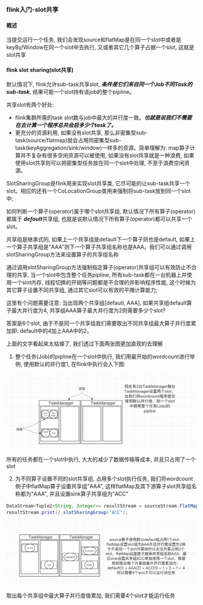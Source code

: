 ### flink入门-slot共享

#### 概述
当提交运行一个任务, 我们会发现source和flatMap是在同一个slot中或者是keyBy/Window在同一个slot中去执行, 又或者其它几个算子占据一个slot, 这就是slot共享

#### flink slot sharing(slot共享)
默认情况下, flink允许sub-task共享slot, ***条件是它们来自同一个Job不同Task的sub-task***, 结果可能一个slot持有该job的整个pipline。

共享slot有两个好处:
* flink集群所需的task slot数与job中最大的并行度一致。***也就是说我们不需要在去计算一个程序总共会启多少个task了。***
* 更充分的资源利用, 如果没有slot共享, 那么非密集型sub-task(source/flatmap)就会占用同密集型sub-task(keyAggregation/sink/window)一样多的资源。简单理解为: map算子计算并不复杂有很多空闲资源可以被使用, 如果没有slot共享就是一种浪费, 如果使用slot共享则可以把密集型任务放在同一个slot中处理, 不至于浪费空闲资源。


SlotSharingGroup是flink用来实现slot共享类, 它尽可能的让sub-task共享一个slot。相应的还有一个CoLocationGroup类用来强制将sub-task放到同一个slot中;

如何判断一个算子(operator)属于哪个slot共享组, 默认情况下所有算子(operator)都属于 ***default***共享组, 也就是说默认情况下所有算子(operator)都可以共享一个slot。

共享组是继承式的, 如果上一个共享组是default下一个算子则也是default, 如果上一个算子共享组是"AAA"则下一个算子共享组名称也是AAA。我们可以通过调用slotSharingGroup方法来设置算子的共享组名称

通过调用slotSharingGroup方法强制指定算子(operator)共享组可以有效防止不合理的共享, 当一个slot中包含整个任务pipline, 所有sub-task都在一台机器上并使用一个slot内存, 线程切换的开销等问题都是不合理的并影响程序性能, 这个时候为其它算子设置不同共享组, 通过其它slot可以有效的平摊计算能力;

这里有个问题需要注意: 当出现两个共享组[defautl, AAA], 如果共享组default算子最大并行度为4, 共享组AAA算子最大并行度为2则需要多少个slot? 

答案是6个slot, 由于不是同一个共享组我们需要取出不同共享组最大算子并行度累加即: default中的4加上AAA中的2。

上面的文字看起来太枯燥了, 我们透过下面两张图更加直观的去理解

1. 整个任务(Job)的pipline在一个slot中执行, 我们用最开始的wordcount进行举例, 使用默认的并行度1, 在flink中执行会入下图:

![一个slot包含整个pipline](https://github.com/basebase/document/blob/master/flink/image/slot%E5%85%B1%E4%BA%AB%E7%BB%84/%E4%B8%80%E4%B8%AAslot%E5%8C%85%E5%90%AB%E6%95%B4%E4%B8%AApipline.png?raw=true)

所有的任务都在一个slot中执行, 大大的减少了数据传输等成本, 并且只占用了一个slot

2. 为不同算子设置不同的slot共享组, 占用多个slot执行任务, 我们将wordcount例子中flatMap算子设置共享组"AAA", 这样flatMap及其下游算子slot共享组名称都为"AAA", 并且设置sink算子共享组为"ACC"

```java
DataStream<Tuple2<String, Integer>> resultStream = sourceStream.flatMap(new WordCountBatch.WordCountFlatMapFunction()).slotSharingGroup("AAA").setParallelism(2).keyBy(0).sum(1);
resultStream.print().slotSharingGroup("ACC");
```

![不同slot组占用slot量](https://github.com/basebase/document/blob/master/flink/image/slot%E5%85%B1%E4%BA%AB%E7%BB%84/%E4%B8%8D%E5%90%8Cslot%E7%BB%84%E5%8D%A0%E7%94%A8slot%E9%87%8F.png?raw=true)

取出每个共享组中最大算子并行度值累加, 我们需要4个slot才能运行任务